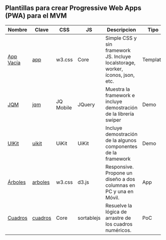 ## Plantillas para crear Progressive Web Apps (PWA) para el MVM

| **Nombre**   | **Clave**   | **CSS**   | **JS** | **Descripcion**                                                    | **Tipo** |
|--------------|-----------|-----------|--------|--------------------------------------------------------------------|----------|
| [App Vacía](https://lengua.la/mvm/apps/app)    | [app](https://github.com/sanxofon/mvm-apps/tree/main/app)    | w3.css    | Core   | Simple CSS y sin framework JS. Incluye localstorage, worker, íconos, json, etc.                   | Template |
| [JQM](https://lengua.la/mvm/apps/jqm)      | [jqm](https://github.com/sanxofon/mvm-apps/tree/main/jqm)    | JQ Mobile | JQuery | Muestra la framework e incluye demostración de la librería swiper                         | Demo     |
| [UIKit](https://lengua.la/mvm/apps/uikit)      | [uikit](https://github.com/sanxofon/mvm-apps/tree/main/uikit)    | UiKit | UiKit | Incluye demostración de la algunos componentes de la framework                         | Demo     |
| [Árboles](https://lengua.la/mvm/apps/arboles)  | [arboles](https://github.com/sanxofon/mvm-apps/tree/main/arboles)    | w3.css    | d3.js  | Responsive. Propone un diseño a dos columnas en PC y una en Móvil. | App      |
| [Cuadros](https://lengua.la/mvm/apps/cuadros)  | [cuadros](https://github.com/sanxofon/mvm-apps/tree/main/cuadros)    | Core    | sortablejs  | Resuelve la lógica de arrastre de los cuadros numéricos. | PoC      |

